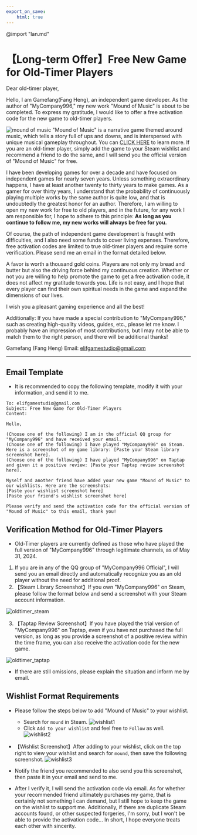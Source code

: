 ```yaml
---
export_on_save:
    html: true
---
```


@import "lan.md"

# 【Long-term Offer】Free New Game for Old-Timer Players

Dear old-timer player,

Hello, I am Gamefang(Fang Heng), an independent game developer. As the author of "MyCompany996," my new work "Mound of Music" is about to be completed. To express my gratitude, I would like to offer a free activation code for the new game to old-timer players.

![mound of music](../images/work1.jpg)
"Mound of Music" is a narrative game themed around music, which tells a story full of ups and downs, and is interspersed with unique musical gameplay throughout. You can [CLICK HERE](https://store.steampowered.com/app/2911340/Mound_of_Music/) to learn more. If you are an old-timer player, simply add the game to your Steam wishlist and recommend a friend to do the same, and I will send you the official version of "Mound of Music" for free.

I have been developing games for over a decade and have focused on independent games for nearly seven years. Unless something extraordinary happens, I have at least another twenty to thirty years to make games. As a gamer for over thirty years, I understand that the probability of continuously playing multiple works by the same author is quite low, and that is undoubtedly the greatest honor for an author. Therefore, I am willing to open my new work for free to old players, and in the future, for any work I am responsible for, I hope to adhere to this principle: <b>As long as you continue to follow me, my new works will always be free for you.</b>

Of course, the path of independent game development is fraught with difficulties, and I also need some funds to cover living expenses. Therefore, free activation codes are limited to true old-timer players and require some verification. Please send me an email in the format detailed below.

A favor is worth a thousand gold coins. Players are not only my bread and butter but also the driving force behind my continuous creation. Whether or not you are willing to help promote the game to get a free activation code, it does not affect my gratitude towards you. Life is not easy, and I hope that every player can find their own spiritual needs in the game and expand the dimensions of our lives.

I wish you a pleasant gaming experience and all the best!

Additionally: If you have made a special contribution to "MyCompany996," such as creating high-quality videos, guides, etc., please let me know. I probably have an impression of most contributions, but I may not be able to match them to the right person, and there will be additional thanks!

Gamefang (Fang Heng)
Email: elifgamestudio@gmail.com

---

## Email Template
- It is recommended to copy the following template, modify it with your information, and send it to me.

```
To: elifgamestudio@gmail.com
Subject: Free New Game for Old-Timer Players
Content:

Hello,

(Choose one of the following) I am in the official QQ group for "MyCompany996" and have received your email.
(Choose one of the following) I have played "MyCompany996" on Steam. Here is a screenshot of my game library: [Paste your Steam library screenshot here].
(Choose one of the following) I have played "MyCompany996" on Taptap and given it a positive review: [Paste your Taptap review screenshot here].

Myself and another friend have added your new game "Mound of Music" to our wishlists. Here are the screenshots:
[Paste your wishlist screenshot here]
[Paste your friend's wishlist screenshot here]

Please verify and send the activation code for the official version of "Mound of Music" to this email, thank you!
```

## Verification Method for Old-Timer Players
- Old-Timer players are currently defined as those who have played the full version of "MyCompany996" through legitimate channels, as of May 31, 2024.
1. If you are in any of the QQ group of "MyCompany996 Official", I will send you an email directly and automatically recognize you as an old player without the need for additional proof.
2. 【Steam Library Screenshot】If you own "MyCompany996" on Steam, please follow the format below and send a screenshot with your Steam account information.
<img src="oldtimer_steam.png" alt="oldtimer_steam" style="max-width: 80%; height: auto;" />

3. 【Taptap Review Screenshot】If you have played the trial version of "MyCompany996" on Taptap, even if you have not purchased the full version, as long as you provide a screenshot of a positive review within the time frame, you can also receive the activation code for the new game.
<img src="oldtimer_taptap.jpg" alt="oldtimer_taptap" style="max-width: 50%; height: auto;" />

- If there are still omissions, please explain the situation and inform me by email.

## Wishlist Format Requirements
- Please follow the steps below to add "Mound of Music" to your wishlist.
    - Search for `mound` in Steam.
    ![wishlist1](oldtimer_wishlist1.png)
    - Click `Add to your wishlist` and feel free to `Follow` as well.
    ![wishlist2](oldtimer_wishlist2.png)

- 【Wishlist Screenshot】After adding to your wishlist, click on the top right to view your wishlist and search for `mound`, then save the following screenshot.
![wishlist3](oldtimer_wishlist3.png)

- Notify the friend you recommended to also send you this screenshot, then paste it in your email and send to me.
- After I verify it, I will send the activation code via email. As for whether your recommended friend ultimately purchases my game, that is certainly not something I can demand, but I still hope to keep the game on the wishlist to support me. Additionally, if there are duplicate Steam accounts found, or other suspected forgeries, I'm sorry, but I won't be able to provide the activation code... In short, I hope everyone treats each other with sincerity.
